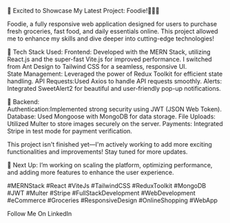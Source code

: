 🚀 Excited to Showcase My Latest Project: Foodie!🍎🍕🥚

Foodie, a fully responsive web application designed for users to purchase fresh groceries, fast food, and daily essentials online. This project allowed me to enhance my skills and dive deeper into cutting-edge technologies!

🌟 Tech Stack Used:
Frontend: Developed with the MERN Stack, utilizing React.js and the super-fast Vite.js for improved performance. I switched from Ant Design to Tailwind CSS for a seamless, responsive UI.  
State Management: Leveraged the power of 
Redux Toolkit for efficient state handling.
API Requests:Used Axios to handle API requests smoothly.
Alerts: Integrated SweetAlert2 for beautiful and user-friendly pop-up notifications.  

🌟 Backend:  
Authentication:Implemented strong security using JWT (JSON Web Token).
Database: Used Mongoose with MongoDB for data storage.
 File Uploads: Utilized Multer to store images securely on the server.
Payments: Integrated Stripe in test mode for payment verification.  

This project isn't finished yet—I'm actively working to add more exciting functionalities and improvements! Stay tuned for more updates.

🔧 Next Up:
I’m working on scaling the platform, optimizing performance, and adding more features to enhance the user experience.

 #MERNStack #React #ViteJs #TailwindCSS #ReduxToolkit #MongoDB #JWT #Multer #Stripe #FullStackDevelopment #WebDevelopment #eCommerce #Groceries #ResponsiveDesign #OnlineShopping #WebApp

Follow Me On LinkedIn
